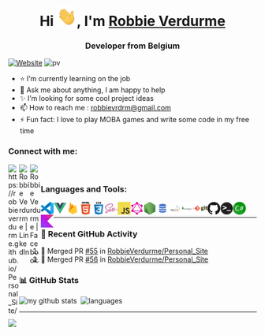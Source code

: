 
<h1 align="center"> Hi <img src="https://raw.githubusercontent.com/ABSphreak/ABSphreak/master/gifs/Hi.gif" width="40px" />, I'm <a href="https://robbieverdurme.github.io/Personal_Site/">Robbie Verdurme</a> </h1>
<h3 align="center"> Developer from Belgium</h3>

[![Website](https://img.shields.io/website?label=RobbieVerdurme&style=for-the-badge&url=https://robbieverdurme.github.io/Personal_Site/)](https://robbieverdurme.github.io/Personal_Site/)
![pv](https://pageview.vercel.app/?github_user=RobbieVerdurme)

- :star: I’m currently learning on the job
- :speech_balloon: Ask me about anything, I am happy to help
- :sparkles: I’m looking for some cool project ideas
- :mailbox: How to reach me : robbievrdrm@gmail.com
- :zap: Fun fact: I love to play MOBA games and write some code in my free time

### Connect with me:

[<img align="left" alt="https://robbieverdurme.github.io/Personal_Site/" width="22px" src="https://camo.githubusercontent.com/9f9d124d411068111c0c4707b245a3461c5c1171f7310b802c1be1353c68c93d/68747470733a2f2f6564656e742e6769746875622e696f2f537570657254696e7949636f6e732f696d616765732f7376672f6368726f6d652e737667" />][website]
[<img align="left" alt="Robbie Verdurme | LinkedIn" width="22px" src="https://camo.githubusercontent.com/c8a9c5b414cd812ad6a97a46c29af67239ddaeae08c41724ff7d945fb4c047e5/68747470733a2f2f6564656e742e6769746875622e696f2f537570657254696e7949636f6e732f696d616765732f7376672f6c696e6b6564696e2e737667" />][linkedin]
[<img align="left" alt="Robbie Verdurme | Facebook" width="22px" src="https://camo.githubusercontent.com/8f245234577766478eaf3ee72b0615e99bb9ef3eaa56e1c37f75692811181d5c/68747470733a2f2f6564656e742e6769746875622e696f2f537570657254696e7949636f6e732f696d616765732f7376672f66616365626f6f6b2e737667" />][facebook]

<br />

### Languages and Tools:

<img align="left" alt="Visual Studio Code" width="26px" src="https://raw.githubusercontent.com/github/explore/80688e429a7d4ef2fca1e82350fe8e3517d3494d/topics/visual-studio-code/visual-studio-code.png" />
<img align="left" alt="Vue" width="26px" src="https://raw.githubusercontent.com/github/explore/80688e429a7d4ef2fca1e82350fe8e3517d3494d/topics/vue/vue.png" />
<img align="left" alt="Firebase" width="26px" src="https://raw.githubusercontent.com/github/explore/80688e429a7d4ef2fca1e82350fe8e3517d3494d/topics/firebase/firebase.png" />
<img align="left" alt="HTML5" width="26px" src="https://raw.githubusercontent.com/github/explore/80688e429a7d4ef2fca1e82350fe8e3517d3494d/topics/html/html.png" />
<img align="left" alt="CSS3" width="26px" src="https://raw.githubusercontent.com/github/explore/80688e429a7d4ef2fca1e82350fe8e3517d3494d/topics/css/css.png" />
<img align="left" alt="Sass" width="26px" src="https://raw.githubusercontent.com/github/explore/80688e429a7d4ef2fca1e82350fe8e3517d3494d/topics/sass/sass.png" />
<img align="left" alt="JavaScript" width="26px" src="https://raw.githubusercontent.com/github/explore/80688e429a7d4ef2fca1e82350fe8e3517d3494d/topics/javascript/javascript.png" />
<img align="left" alt="GraphQL" width="26px" src="https://raw.githubusercontent.com/github/explore/80688e429a7d4ef2fca1e82350fe8e3517d3494d/topics/graphql/graphql.png" />
<img align="left" alt="Node.js" width="26px" src="https://raw.githubusercontent.com/github/explore/80688e429a7d4ef2fca1e82350fe8e3517d3494d/topics/nodejs/nodejs.png" />
<img align="left" alt="SQL" width="26px" src="https://raw.githubusercontent.com/github/explore/80688e429a7d4ef2fca1e82350fe8e3517d3494d/topics/sql/sql.png" />
<img align="left" alt="MySQL" width="26px" src="https://raw.githubusercontent.com/github/explore/80688e429a7d4ef2fca1e82350fe8e3517d3494d/topics/mysql/mysql.png" />
<img align="left" alt="MongoDB" width="26px" src="https://raw.githubusercontent.com/github/explore/80688e429a7d4ef2fca1e82350fe8e3517d3494d/topics/mongodb/mongodb.png" />
<img align="left" alt="Git" width="26px" src="https://raw.githubusercontent.com/github/explore/80688e429a7d4ef2fca1e82350fe8e3517d3494d/topics/git/git.png" />
<img align="left" alt="GitHub" width="26px" src="https://raw.githubusercontent.com/github/explore/78df643247d429f6cc873026c0622819ad797942/topics/github/github.png" />
<img align="left" alt="Terminal" width="26px" src="https://raw.githubusercontent.com/github/explore/80688e429a7d4ef2fca1e82350fe8e3517d3494d/topics/terminal/terminal.png" />
<img align="left" alt="C#" width="26px" src="https://raw.githubusercontent.com/github/explore/80688e429a7d4ef2fca1e82350fe8e3517d3494d/topics/csharp/csharp.png" />
<img align="left" alt="Kotlin" width="26px" src="https://raw.githubusercontent.com/github/explore/80688e429a7d4ef2fca1e82350fe8e3517d3494d/topics/kotlin/kotlin.png" />
<br />

---
### :scroll: Recent GitHub Activity
<!--START_SECTION:activity-->
1. 🎉 Merged PR [#55](https://github.com/RobbieVerdurme/Personal_Site/pull/55) in [RobbieVerdurme/Personal_Site](https://github.com/RobbieVerdurme/Personal_Site)
2. 🎉 Merged PR [#56](https://github.com/RobbieVerdurme/Personal_Site/pull/56) in [RobbieVerdurme/Personal_Site](https://github.com/RobbieVerdurme/Personal_Site)
<!--END_SECTION:activity-->

### :bar_chart: GitHub Stats
<p>
  <img src="https://github-readme-stats.vercel.app/api?username=RobbieVerdurme&show_icons=true&theme=buefy" alt="my github stats" width="420"/>
  &nbsp;<img src="https://github-readme-stats.vercel.app/api/top-langs/?username=RobbieVerdurme&layout=compact" alt="languages" height="165">
</p>

---

<a href="https://github.com/RobbieVerdurme" alt="https://github.com/RobbieVerdurme"><img src="https://img.shields.io/static/v1?style=for-the-badge&label=CREATED%20BY&message=RobbieVerdurme"></a>

[website]: https://robbieverdurme.github.io/Personal_Site/
[facebook]: https://www.facebook.com/robbie.verdurme
[linkedin]: https://www.linkedin.com/in/robbie-verdurme/
